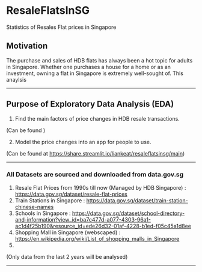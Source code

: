 # ResaleFlatsInSG
Statistics of Resales Flat prices in Singapore

## Motivation
The purchase and sales of HDB flats has always been a hot topic for adults in Singapore. Whether one purchases a house for a home or as an investment, owning a flat in Singapore is extremely well-sought of. This anaylsis 

***
## Purpose of Exploratory Data Analysis (EDA)
1. Find the main factors of price changes in HDB resale transactions.

  (Can be found )

2. Model the price changes into an app for people to use. 

  (Can be found at https://share.streamlit.io/liankeat/resaleflatsinsg/main)
***
### All Datasets are sourced and downloaded from data.gov.sg 
1. Resale Flat Prices from 1990s till now (Managed by HDB Singapore) : https://data.gov.sg/dataset/resale-flat-prices
2. Train Stations in Singapore : https://data.gov.sg/dataset/train-station-chinese-names 
3. Schools in Singapore : https://data.gov.sg/dataset/school-directory-and-information?view_id=ba7c477d-a077-4303-96a1-ac1d4f25b190&resource_id=ede26d32-01af-4228-b1ed-f05c45a1d8ee
4. Shopping Mall in Singapore (webscaped) : https://en.wikipedia.org/wiki/List_of_shopping_malls_in_Singapore
5. 
(Only data from the last 2 years will be analysed)
***
